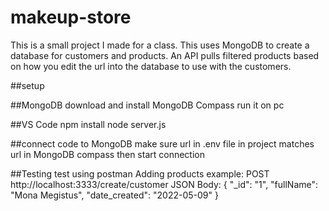 # makeup-store
This is a small project I made for a class. This uses MongoDB to create a database for customers and products. An API pulls filtered products based on how you edit the url into the database to use with the customers.

##setup

##MongoDB
download and install MongoDB Compass
run it on pc

##VS Code
npm install
node server.js

##connect code to MongoDB
make sure url in .env file in project matches url in MongoDB compass
then start connection

##Testing
test using postman
Adding products example:
POST http://localhost:3333/create/customer
JSON Body:
{
    "_id": "1",
    "fullName": "Mona Megistus",
    "date_created": "2022-05-09"
}
